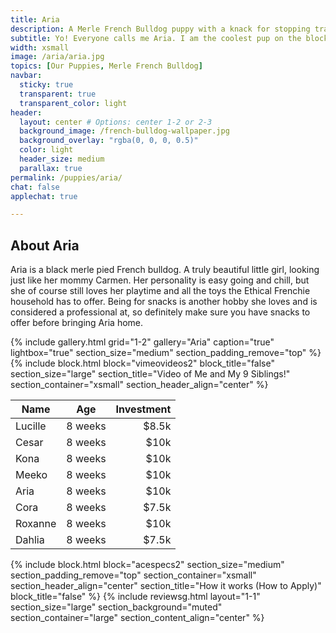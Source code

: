 ```yaml
---
title: Aria
description: A Merle French Bulldog puppy with a knack for stopping traffic. Me and my siblings live in a place called Williamsburg, Brooklyn. That is in New York City
subtitle: Yo! Everyone calls me Aria. I am the coolest pup on the block. Trust me; I ought to know, I run this block.
width: xsmall
image: /aria/aria.jpg
topics: [Our Puppies, Merle French Bulldog]
navbar:
  sticky: true
  transparent: true
  transparent_color: light
header:
  layout: center # Options: center 1-2 or 2-3
  background_image: /french-bulldog-wallpaper.jpg
  background_overlay: "rgba(0, 0, 0, 0.5)"
  color: light
  header_size: medium
  parallax: true
permalink: /puppies/aria/
chat: false
applechat: true

---
```


## About Aria
Aria is a black merle pied French bulldog. A truly beautiful little girl, looking just like her mommy Carmen. 
Her personality is easy going and chill, but she of course still loves her playtime and all the toys the Ethical Frenchie household has to offer. Being for snacks is another hobby she loves and is considered a professional at, so definitely make sure you have snacks to offer before bringing Aria home. 


{% include gallery.html 
	grid="1-2"
	gallery="Aria"
	caption="true"
	lightbox="true"
  section_size="medium"
  section_padding_remove="top"
%}
{% include block.html 
  block="vimeovideos2"
  block_title="false"
  section_size="large"
  section_title="Video of Me and My 9 Siblings!" 
  section_container="xsmall"
  section_header_align="center"
%}

| Name        | Age           | Investment  |
| ------------- |---------------| -----:|
| Lucille       | 8 weeks        | $8.5k |
| Cesar         | 8 weeks         |  $10k |
| Kona       | 8 weeks         |    $10k |
| Meeko       | 8 weeks         |    $10k |
| Aria       | 8 weeks         |    $10k |
| Cora       | 8 weeks         |    $7.5k |
| Roxanne       | 8 weeks         |    $10k |
| Dahlia       | 8 weeks         |    $7.5k |

{% include block.html 
  block="acespecs2"
  section_size="medium"
  section_padding_remove="top"
  section_container="xsmall"
  section_header_align="center"
  section_title="How it works (How to Apply)"
  block_title="false"
%}
{% include reviewsg.html 
   layout="1-1"
  section_size="large"
  section_background="muted"
  section_container="large"
  section_content_align="center"
%}
